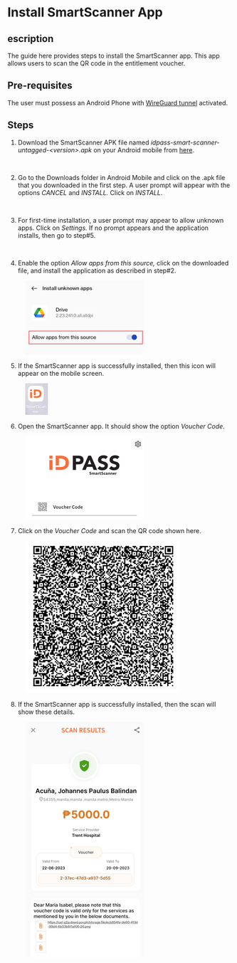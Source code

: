 # Install SmartScanner App

## escription  <a href="#description" id="description"></a>

The guide here provides steps to install the SmartScanner app. This app allows users to scan the QR code in the entitlement voucher.

## Pre-requisites <a href="#pre-requisites" id="pre-requisites"></a>

The user must possess an Android Phone with [WireGuard tunnel](https://app.gitbook.com/o/bnTr6Kp4z4CXR4QVIPSa/s/yo3DQVnJdJ1Ym7dquuyV/guides/how-to-guides/install-wireguard-app-and-activate-tunnel) activated.

## Steps <a href="#steps" id="steps"></a>

1. Download the SmartScanner APK file named _idpass-smart-scanner-untagged-\<version>.apk_ on your Android mobile from [here](https://drive.google.com/drive/folders/1FMQQtPcKeDnhM3vfR-\_EQHeEvzaPKhfq?usp=drive\_link).

<figure><img src="https://files.gitbook.com/v0/b/gitbook-x-prod.appspot.com/o/spaces%2Fyo3DQVnJdJ1Ym7dquuyV%2Fuploads%2FLf81QdlMwMQKJdoShi0M%2Fimage.png?alt=media&#x26;token=8addbe6e-ff12-4821-8a56-bbfe260af11a" alt=""><figcaption></figcaption></figure>

2. Go to the Downloads folder in Android Mobile and click on the .apk file that you downloaded in the first step. A user prompt will appear with the options _CANCEL_ and _INSTALL._ Click on _INSTALL_.

<figure><img src="https://files.gitbook.com/v0/b/gitbook-x-prod.appspot.com/o/spaces%2Fyo3DQVnJdJ1Ym7dquuyV%2Fuploads%2FAxWMaz5TyaoTQTDSQyb9%2Fimage.png?alt=media&#x26;token=3be2adaa-5574-4e23-9a7c-11a978dcc772" alt=""><figcaption></figcaption></figure>

3. For first-time installation, a user prompt may appear to allow unknown apps. Click on _Settings._ If no prompt appears and the application installs, then go to step#5.

<figure><img src="https://files.gitbook.com/v0/b/gitbook-x-prod.appspot.com/o/spaces%2Fyo3DQVnJdJ1Ym7dquuyV%2Fuploads%2FW2bcCG7uqh0d1U6zDk7q%2Fimage.png?alt=media&#x26;token=9f48fd6b-5662-4995-a48a-447ae9c5fcde" alt=""><figcaption></figcaption></figure>

4. Enable the option _Allow apps from this source,_ click on the downloaded file, and install the application as described in step#2.

<figure><img src="../../.gitbook/assets/allow-apps (1).png" alt=""><figcaption></figcaption></figure>

5. If the SmartScanner app is successfully installed, then this icon will appear on the mobile screen.

<figure><img src="../../.gitbook/assets/smart-scanner-app-icon.png" alt=""><figcaption></figcaption></figure>

6. Open the SmartScanner app. It should show the option _Voucher Code_.

<figure><img src="../../.gitbook/assets/voucher-code-command.png" alt=""><figcaption></figcaption></figure>

7. Click on the _Voucher Code_ and scan the QR code shown here.

<figure><img src="../../.gitbook/assets/entitlement-voucher-qr-code.png" alt=""><figcaption></figcaption></figure>

8. If the SmartScanner app is successfully installed, then the scan will show these details.

<figure><img src="../../.gitbook/assets/entitlement-voucher-qr-scan (1).png" alt=""><figcaption></figcaption></figure>
